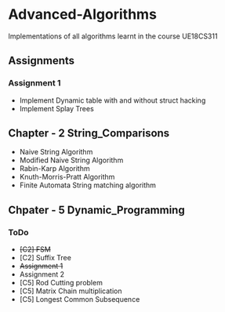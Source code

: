 # Advanced-Algorithms
Implementations of all algorithms learnt in the course UE18CS311

## Assignments
### Assignment 1
* Implement Dynamic table with and without struct hacking
* Implement Splay Trees

## Chapter - 2 String_Comparisons
* Naive String Algorithm
* Modified Naive String Algorithm
* Rabin-Karp Algorithm
* Knuth-Morris-Pratt Algorithm
* Finite Automata String matching algorithm

## Chpater - 5 Dynamic_Programming
### ToDo
* ~~\[C2\] FSM~~   
* \[C2\] Suffix Tree
* ~~Assignment 1~~
* Assignment 2
* \[C5\] Rod Cutting problem
* \[C5\] Matrix Chain multiplication
* \[C5\] Longest Common Subsequence

